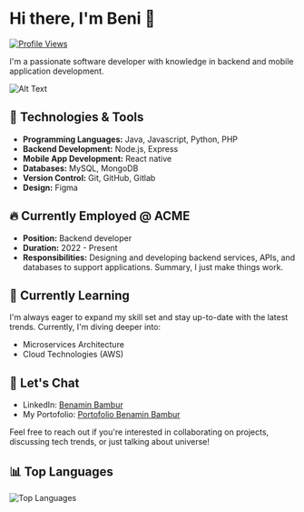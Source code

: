 # Hi there, I'm Beni 👋
[![Profile Views](https://komarev.com/ghpvc/?username=benib3&color=blueviolet)](https://github.com/benib3)

I'm a passionate software developer with knowledge in backend and mobile application development.

![Alt Text](https://media.giphy.com/media/Cd7Y7tJ4pHbGM/giphy.gif)

## 🔧 Technologies & Tools
- **Programming Languages:** Java, Javascript, Python, PHP
- **Backend Development:** Node.js, Express
- **Mobile App Development:** React native
- **Databases:** MySQL, MongoDB
- **Version Control:** Git, GitHub, Gitlab
- **Design:** Figma

## 🔥 Currently Employed @ ACME
- **Position:** Backend developer
- **Duration:** 2022 - Present
- **Responsibilities:** Designing and developing backend services, APIs, and databases to support applications. Summary, I just make things work.
  
## 🌱 Currently Learning
I'm always eager to expand my skill set and stay up-to-date with the latest trends. Currently, I'm diving deeper into:
- Microservices Architecture
- Cloud Technologies (AWS)

## 💬 Let's Chat
- LinkedIn: [Benamin Bambur](https://www.linkedin.com/in/benamin-bambur)
- My Portofolio: [Portofolio Benamin Bambur](https://benaminbambur.com)

Feel free to reach out if you're interested in collaborating on projects, discussing tech trends, or just talking about universe!

## 📊 Top Languages
![Top Languages](https://github-readme-stats.vercel.app/api/top-langs/?username=benib3&layout=compact&theme=dark)
